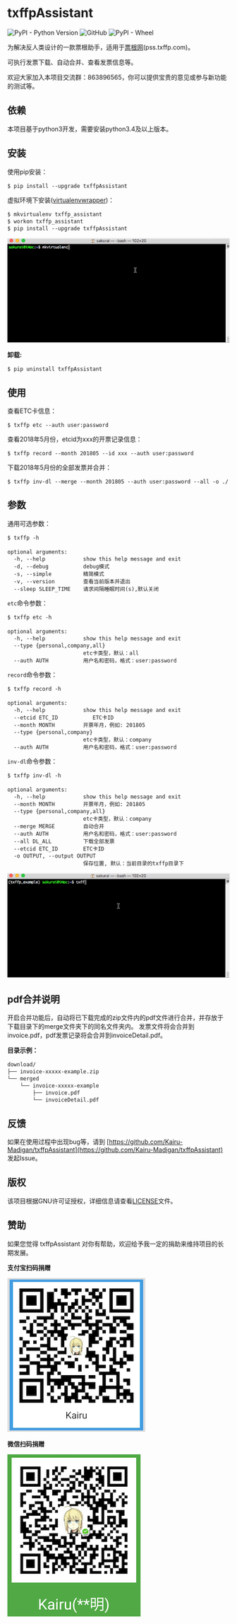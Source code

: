 # txffpAssistant

![PyPI - Python Version](https://img.shields.io/pypi/pyversions/Django.svg)  ![GitHub](https://img.shields.io/github/license/mashape/apistatus.svg) ![PyPI - Wheel](https://img.shields.io/pypi/wheel/Django.svg)

为解决反人类设计的一款票根助手，适用于[票根网](https://txffp.com/)(pss.txffp.com)。

可执行发票下载、自动合并、查看发票信息等。

欢迎大家加入本项目交流群：863896565，你可以提供宝贵的意见或参与新功能的测试等。


## 依赖
本项目基于python3开发，需要安装python3.4及以上版本。


## 安装
使用pip安装：

```
$ pip install --upgrade txffpAssistant
```

虚拟环境下安装([virtualenvwrapper](http://virtualenvwrapper.readthedocs.io/en/latest/))：

```
$ mkvirtualenv txffp_assistant
$ workon txffp_assistant
$ pip install --upgrade txffpAssistant
```

![pip install txffpAssistant](docs/media/img/pip-install-txffpAssistant.gif "install txffpAssistant")


**卸载:**

```shell
$ pip uninstall txffpAssistant
```

## 使用
查看ETC卡信息：

```
$ txffp etc --auth user:password
```

查看2018年5月份，etcid为xxx的开票记录信息：

```
$ txffp record --month 201805 --id xxx --auth user:password
```

下载2018年5月份的全部发票并合并：

```
$ txffp inv-dl --merge --month 201805 --auth user:password --all -o ./
```


## 参数
通用可选参数：

```
$ txffp -h

optional arguments:
  -h, --help            show this help message and exit
  -d, --debug           debug模式
  -s, --simple          精简模式
  -v, --version         查看当前版本并退出
  --sleep SLEEP_TIME    请求间隔睡眠时间(s),默认关闭
```

``etc``命令参数：

```
$ txffp etc -h

optional arguments:
  -h, --help            show this help message and exit
  --type {personal,company,all}
                        etc卡类型，默认：all
  --auth AUTH           用户名和密码，格式：user:password
```

``record``命令参数：

```
$ txffp record -h

optional arguments:
  -h, --help            show this help message and exit
  --etcid ETC_ID           ETC卡ID
  --month MONTH         开票年月，例如: 201805
  --type {personal,company}
                        etc卡类型，默认：company
  --auth AUTH           用户名和密码，格式：user:password
```

``inv-dl``命令参数：

```
$ txffp inv-dl -h

optional arguments:
  -h, --help            show this help message and exit
  --month MONTH         开票年月，例如: 201805
  --type {personal,company,all}
                        etc卡类型，默认：company
  --merge MERGE         自动合并
  --auth AUTH           用户名和密码，格式：user:password
  --all DL_ALL          下载全部发票
  --etcid ETC_ID        ETC卡ID
  -o OUTPUT, --output OUTPUT
                        保存位置, 默认：当前目录的txffp目录下
```

![help info](docs/media/img/txffp-usage.gif "help message")


## pdf合并说明
开启合并功能后，自动将已下载完成的zip文件内的pdf文件进行合并，并存放于下载目录下的merge文件夹下的同名文件夹内。
发票文件将会合并到invoice.pdf，pdf发票记录将会合并到invoiceDetail.pdf。

**目录示例：**

```
download/
├── invoice-xxxxx-example.zip
└── merged
    └── invoice-xxxxx-example
        ├── invoice.pdf
        └── invoiceDetail.pdf
```


## 反馈
如果在使用过程中出现bug等，请到 [https://github.com/Kairu-Madigan/txffpAssistant](https://github.com/Kairu-Madigan/txffpAssistant) 发起Issue。


## 版权
该项目根据GNU许可证授权，详细信息请查看[LICENSE](LICENSE)文件。


## 赞助
如果您觉得 txffpAssistant 对你有帮助，欢迎给予我一定的捐助来维持项目的长期发展。

**支付宝扫码捐赠**

![](docs/media/img/donate-alipay.png)

**微信扫码捐赠**

![](docs/media/img/donate-wechat.png)
